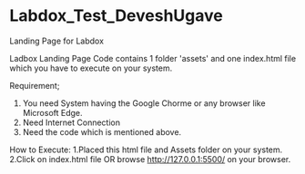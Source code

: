 # Labdox_Test_DeveshUgave
Landing Page for Labdox

Ladbox Landing Page Code contains 1 folder 'assets' and one index.html file which you have to execute on your system. 

Requirement;
1. You need System having the Google Chorme or any browser like Microsoft Edge.
2. Need Internet Connection
3. Need the code which is mentioned above.


How to Execute:
1.Placed this html file and Assets folder on your system.
2.Click on index.html file OR browse http://127.0.0.1:5500/ on your browser.
 
